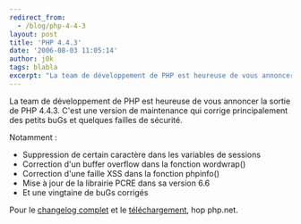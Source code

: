 ```yaml
---
redirect_from:
  - /blog/php-4-4-3
layout: post
title: 'PHP 4.4.3'
date: '2006-08-03 11:05:14'
author: j0k
tags: blabla
excerpt: "La team de développement de PHP est heureuse de vous annoncer la sortie de PHP 4.4.3.   C'est une version de maintenance qui corrige principalement des petits buGs et quelques failles de sécurité.  \n  \nNotamment :   * Suppression de certain caractère dans les variables de sessions   * Correction d'un buffer overflow dans la fonction      …"
---
```


La team de développement de PHP est heureuse de vous annoncer la sortie de PHP 4.4.3.   C'est une version de maintenance qui corrige principalement des petits buGs et quelques failles de sécurité.

Notamment :
* Suppression de certain caractère dans les variables de sessions
* Correction d'un buffer overflow dans la fonction wordwrap()
* Correction d'une faille XSS dans la fonction phpinfo()
* Mise à jour de la librairie PCRE dans sa version 6.6
* Et une vingtaine de buGs corrigés

Pour le [changelog complet](http://www.php.net/ChangeLog-4.php#4.4.3) et le [téléchargement](http://www.php.net/downloads.php#v4), hop php.net.
